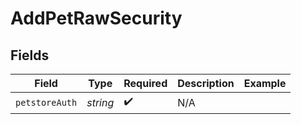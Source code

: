 # AddPetRawSecurity


## Fields

| Field              | Type               | Required           | Description        | Example            |
| ------------------ | ------------------ | ------------------ | ------------------ | ------------------ |
| `petstoreAuth`     | *string*           | :heavy_check_mark: | N/A                |                    |